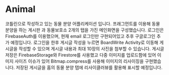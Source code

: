 # Animal
코틀린으로 작성하고 있는 동물 분양 어플리케이션 입니다.
프래그먼트를 이용해 동물 분양을 하는 게시판 과 동물보호소 2개의 탭을 가진 메인화면을 구성했습니다.
로그인은 FirebaseAuth를 이용했으며, 현재 email 로그인만 구현되어있고 추후 구글로그인 추가 예정입니다.
로그인을 한후 게시글 작성을 누르면 BoardWrite Activity로 이동해 게시글을 작성할 수 있으며 게시글 내용과 최대 10장의 사진을 첨부할 수 있습니다.
게시글 저장은 FirebaseStorage와 Firestore를 사용했고 다중 이미지를 업로드함에 있어 이미지 사이즈 이슈가 있어 Bitmap.compress를 사용해 이미지의 리사이징을 구현했습니다.
저장된 게시글을 홈의 동물 분양 탭에 리사이클러뷰를 활용해 표시할 예정입니다. 
